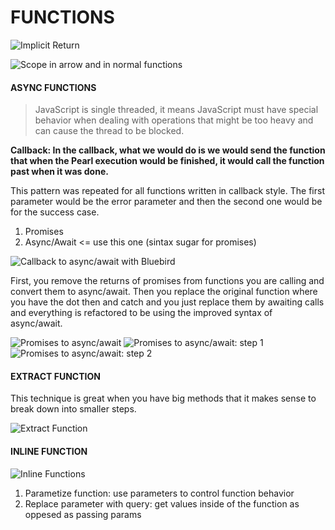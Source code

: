 # FUNCTIONS

![Implicit Return](https://i.imgur.com/lirfOhP.png "Implicit Return")

![Scope in arrow and in normal functions](https://i.imgur.com/4cHiw5F.png "Scope in arrow and in normal functions")

#### ASYNC FUNCTIONS

> JavaScript is single threaded, it means JavaScript must have special behavior when dealing with operations that might be too heavy and can cause the thread to be blocked.

**Callback: In the callback, what we would do is we would send the function that when the Pearl execution would be finished, it would call the function past when it was done.**

This pattern was repeated for all functions written in callback style. The first parameter would be the error parameter and then the second one would be for the success case.

1. Promises
1. Async/Await <= use this one (sintax sugar for promises)

![Callback to async/await with Bluebird](https://i.imgur.com/jamf978.png "Callback to async/await with bluebird")

First, you remove the returns of promises from functions you are calling and convert them to async/await. Then you replace the original function where you have the dot then and catch and you just replace them by awaiting calls and everything is refactored to be using the improved syntax of async/await.

![Promises to async/await](https://i.imgur.com/RvNyHCZ.png "Promises to async/await")
![Promises to async/await: step 1](https://i.imgur.com/X03CQmP.png "Promises to async/await: step 1")
![Promises to async/await: step 2](https://i.imgur.com/R0gI61p.png "Promises to async/await: step 2")

#### EXTRACT FUNCTION

This technique is great when you have big methods that it makes sense to break down into smaller steps.

![Extract Function](https://i.imgur.com/97fd8y4.png "Extract Function")

#### INLINE FUNCTION

![Inline Functions](https://i.imgur.com/n92DF38.png "Inline Function")

1. Parametize function: use parameters to control function behavior
1. Replace parameter with query: get values inside of the function as oppesed as passing params

